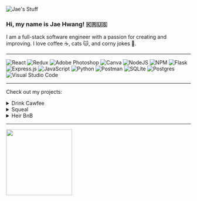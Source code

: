![Jae's Stuff](https://user-images.githubusercontent.com/103082046/200971945-fb2ae3a4-58d1-4cfa-90bb-85cb2d1e53b2.gif)

### Hi, my name is Jae Hwang! 🇰🇷🇺🇸

I am a full-stack software engineer with a passion for creating and improving. I love coffee ☕️, cats 🐱, and corny jokes 🌽. 
***

![React](https://img.shields.io/badge/react-%2320232a.svg?style=for-the-badge&logo=react&logoColor=%2361DAFB)
![Redux](https://img.shields.io/badge/redux-%23593d88.svg?style=for-the-badge&logo=redux&logoColor=white)
![Adobe Photoshop](https://img.shields.io/badge/adobe%20photoshop-%2331A8FF.svg?style=for-the-badge&logo=adobe%20photoshop&logoColor=white)
![Canva](https://img.shields.io/badge/Canva-%2300C4CC.svg?style=for-the-badge&logo=Canva&logoColor=white)
![NodeJS](https://img.shields.io/badge/node.js-6DA55F?style=for-the-badge&logo=node.js&logoColor=white)
![NPM](https://img.shields.io/badge/NPM-%23000000.svg?style=for-the-badge&logo=npm&logoColor=white)
![Flask](https://img.shields.io/badge/flask-%23000.svg?style=for-the-badge&logo=flask&logoColor=white)
![Express.js](https://img.shields.io/badge/express.js-%23404d59.svg?style=for-the-badge&logo=express&logoColor=%2361DAFB)
![JavaScript](https://img.shields.io/badge/javascript-%23323330.svg?style=for-the-badge&logo=javascript&logoColor=%23F7DF1E)
![Python](https://img.shields.io/badge/python-3670A0?style=for-the-badge&logo=python&logoColor=ffdd54)
![Postman](https://img.shields.io/badge/Postman-FF6C37?style=for-the-badge&logo=postman&logoColor=white)
![SQLite](https://img.shields.io/badge/sqlite-%2307405e.svg?style=for-the-badge&logo=sqlite&logoColor=white)
![Postgres](https://img.shields.io/badge/postgres-%23316192.svg?style=for-the-badge&logo=postgresql&logoColor=white)
![Visual Studio Code](https://img.shields.io/badge/Visual%20Studio%20Code-0078d7.svg?style=for-the-badge&logo=visual-studio-code&logoColor=white)

***
Check out my projects:
<details><summary>Drink Cawfee</summary><br/>
  A Coffee Curation Website based on Drink Trade
  
  ![Screen Shot 2022-11-09 at 10 40 01 AM](https://user-images.githubusercontent.com/103082046/200975140-1bc513d0-3eb8-4b71-bdc1-919b8735d081.png)
  
  [Github](https://github.com/jaeyoungh1/drink_cawfee)
  [Live Link](https://drink-cawfee.herokuapp.com)
  
</details>
<details><summary>Squeal</summary><br/>
  A group project Yelp clone
  
  ![Screen Shot 2022-11-09 at 10 41 22 AM](https://user-images.githubusercontent.com/103082046/200975164-5b5be96e-951d-431a-bd3f-5390fdfcd1c0.png)
  
  [Github](https://github.com/amanduhkv/Squeal)
  [Live Link](https://squeal-yelp.herokuapp.com/)
  
</details>
<details><summary>Heir BnB</summary><br/>
  A homestay/vacation rental platform based on AirBnB
  
  ![Screen Shot 2022-11-09 at 10 48 03 AM](https://user-images.githubusercontent.com/103082046/200975180-e7cbd3ab-9cbf-4890-b5cf-a3f5128b9752.png)
  
  [Github](https://github.com/jaeyoungh1/heir-bnb)
  [Live Link](https://heir-bnb-airbnbclone.herokuapp.com/)
  
</details>

***

<img height="180em" src="https://github-readme-stats.vercel.app/api?username=jaeyoungh1&show_icons=true&hide_border=true&&count_private=true&include_all_commits=true" />

